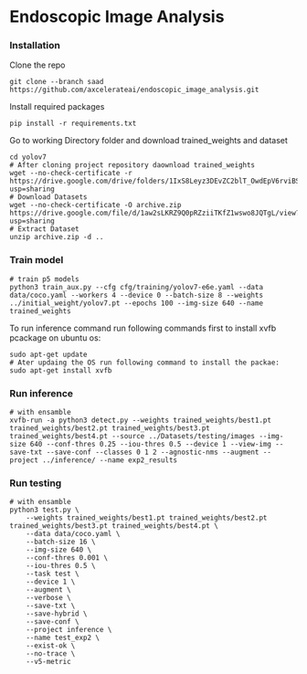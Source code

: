 # Endoscopic Image Analysis
### Installation
Clone the repo
``` shell
git clone --branch saad https://github.com/axcelerateai/endoscopic_image_analysis.git
```
Install required packages
```shell
pip install -r requirements.txt
```
Go to working Directory folder and download trained_weights and dataset
``` shell
cd yolov7
# After cloning project repository daownload trained_weights
wget --no-check-certificate -r https://drive.google.com/drive/folders/1IxS8Leyz3DEvZC2blT_OwdEpV6rviBS9?usp=sharing
# Download Datasets
wget --no-check-certificate -O archive.zip https://drive.google.com/file/d/1aw2sLKRZ9Q0pRZziiTKfZ1wswo8JQTgL/view?usp=sharing
# Extract Dataset
unzip archive.zip -d .. 
```

### Train model

``` shell
# train p5 models
python3 train_aux.py --cfg cfg/training/yolov7-e6e.yaml --data data/coco.yaml --workers 4 --device 0 --batch-size 8 --weights ../initial_weight/yolov7.pt --epochs 100 --img-size 640 --name trained_weights
```

To run inference command run following commands first to install xvfb pcackage on ubuntu os:

``` shell
sudo apt-get update
# Ater updaing the OS run following command to install the packae:
sudo apt-get install xvfb
```



### Run inference

``` shell
# with ensamble
xvfb-run -a python3 detect.py --weights trained_weights/best1.pt trained_weights/best2.pt trained_weights/best3.pt trained_weights/best4.pt --source ../Datasets/testing/images --img-size 640 --conf-thres 0.25 --iou-thres 0.5 --device 1 --view-img --save-txt --save-conf --classes 0 1 2 --agnostic-nms --augment --project ../inference/ --name exp2_results
```

### Run testing

``` shell
# with ensamble
python3 test.py \
    --weights trained_weights/best1.pt trained_weights/best2.pt trained_weights/best3.pt trained_weights/best4.pt \
    --data data/coco.yaml \
    --batch-size 16 \
    --img-size 640 \
    --conf-thres 0.001 \
    --iou-thres 0.5 \
    --task test \
    --device 1 \
    --augment \
    --verbose \
    --save-txt \
    --save-hybrid \
    --save-conf \
    --project inference \
    --name test_exp2 \
    --exist-ok \
    --no-trace \
    --v5-metric
```
